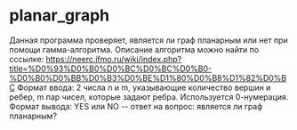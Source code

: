 # planar_graph

Данная программа проверяет, является ли граф планарным или нет при помощи гамма-алгоритма. Описание алгоритма можно найти по сссылке: https://neerc.ifmo.ru/wiki/index.php?title=%D0%93%D0%B0%D0%BC%D0%BC%D0%B0-%D0%B0%D0%BB%D0%B3%D0%BE%D1%80%D0%B8%D1%82%D0%BC
Формат ввода: 2 числа n и m, указывающие количество вершин и ребер, m пар чисел, которые задают ребра. Используется 0-нумерация.
Формат вывода: YES или NO -- ответ на вопрос: является ли граф планарным?
